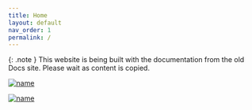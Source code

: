 ```yaml
---
title: Home
layout: default
nav_order: 1
permalink: /
---
```


{: .note }
This website is being built with the documentation from the old Docs site. Please wait as content is copied.

[![name](../../assets/images/medicat_usb_sm.png)](../../usb/about/)

[![name](../../assets/images/medicat_vhd_sm.png)](../../vhd/about/)